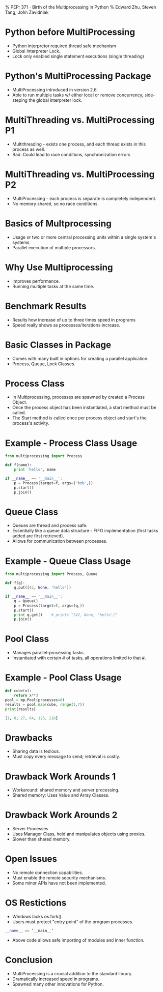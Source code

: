 % PEP: 371 - Birth of the Multiprocessing in Python
% Edward Zhu, Steven Tang, John Zavidniak


Python before MultiProcessing
=============================
* Python interpretor required thread safe mechanism
* Global Interpreter Lock.
* Lock only enabled single statement executions (single threading)


Python's MultiProcessing Package
================================
* MultiProcessing introduced in version 2.6.
* Able to run multiple tasks w/ either local or remove concurrency, side-steping the global interpreter lock.


MultiThreading vs. MultiProcessing P1
=====================================
* Multithreading - exists one process, and each thread exists in this process as well.
* Bad: Could lead to race conditions, synchronization errors.


MultiThreading vs. MultiProcessing P2
=====================================
* MultiProcessing - each process is separate is completely independent.
* No memory shared, so no race conditions.


Basics of Multprocessing
========================
* Usage or two or more central processing units within a single system's systems
* Parallel execution of multiple processors.


Why Use Multiprocessing
=======================
* Improves performance.
* Running multiple tasks at the same time.


Benchmark Results
=================
* Results how increase of up to three times speed in programs
* Speed really shows as processes/iterations increase.


Basic Classes in Package
========================
* Comes with many built in options for creating a parallel application.
* Process, Queue, Lock Classes.


Process Class
=============
* In Multiprocessing, processes are spawned by created a Process Object.
* Once the process object has been instantiated, a start method must be called.
* The Start method is called once per process object and start's the process's activity.


Example - Process Class Usage
=============================
```python
from multiprocessing import Process

def f(name):
    print 'hello', name

if __name__ == '__main__':
    p = Process(target=f, args=('bob',))
    p.start()
    p.join()
```


Queue Class
===========
* Queues are thread and process safe.
* Essentially like a queue data structure - FIFO implementation (first tasks added are first retrieved).
* Allows for communication between processes.


Example - Queue Class Usage
===========================
```python
from multiprocessing import Process, Queue

def f(q):
    q.put([42, None, 'hello'])

if __name__ == '__main__':
    q = Queue()
    p = Process(target=f, args=(q,))
    p.start()
    print q.get()    # prints "[42, None, 'hello']"
    p.join()
```


Pool Class
==========
* Manages parallel-processing tasks.
* Instantiated with certain # of tasks, all operations limited to that #.


Example - Pool Class Usage
================
```python
def cube(x):
    return x**3
pool = mp.Pool(processes=6)
results = pool.map(cube, range(1,7))
print(results)

[1, 8, 27, 64, 125, 216]
```

Drawbacks
==========
* Sharing data is tedious.
* Must copy every message to send; retrieval is costly.


Drawback Work Arounds 1
=======================
* Workaround: shared memory and server processing.
* Shared memory: Uses Value and Array Classes.


Drawback Work Arounds 2
=======================
* Server Processes.
* Uses Manager Class, hold and manipulates objects using proxies.
* Slower than shared memory.


Open Issues
===========
* No remote connection capabilities.
* Must enable the remote security mechanisms.
* Some minor APIs have not been implemented.


OS Restictions
==============
* Windows lacks os.fork().
* Users must protect "entry point" of the program processes.

```python
__name__ == ‘__main__’
```
* Above code allows safe importing of modules and inner function.


Conclusion
==========
* MultiProcessing is a crucial addition to the standard library.
* Dramatically increased speed in programs.
* Spawned many other innovations for Python.